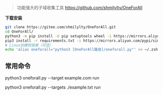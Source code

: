 
> 功能强大的子域收集工具 <https://github.com/shmilylty/OneForAll>

**下载安装**

```bash
git clone https://gitee.com/shmilylty/OneForAll.git
cd OneForAll/
python3 -m pip install -U pip setuptools wheel -i https://mirrors.aliyun.com/pypi/simple/
pip3 install -r requirements.txt -i https://mirrors.aliyun.com/pypi/simple/
# Linux创建软链接（可选）
echo 'alias oneforall="python3 [OneForAll路径]/oneforall.py"' >> ~/.zshrc
```

## 常用命令

python3 oneforall.py --target example.com run

python3 oneforall.py --targets ./example.txt run
